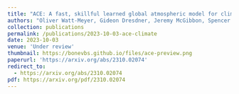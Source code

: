 ```yaml
---
title: "ACE: A fast, skillful learned global atmospheric model for climate prediction"
authors: "Oliver Watt-Meyer, Gideon Dresdner, Jeremy McGibbon, Spencer K. Clark, Brian Henn, James Duncan, Noah D. Brenowitz, Karthik Kashinath, Michael S. Pritchard, Boris Bonev, Matthew E. Peters, Christopher S. Bretherton"
collection: publications
permalink: /publications/2023-10-03-ace-climate
date: 2023-10-03
venue: 'Under review'
thumbnail: https://bonevbs.github.io/files/ace-preview.png
paperurl: 'https://arxiv.org/abs/2310.02074'
redirect_to:
  - https://arxiv.org/abs/2310.02074
pdf: https://arxiv.org/pdf/2310.02074
---
```

